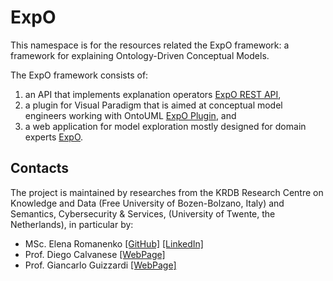 # ExpO

This namespace is for the resources related the ExpO framework: a framework for explaining Ontology-Driven Conceptual Models.


The ExpO framework consists of:
1. an API that implements explanation operators [ExpO REST API](https://expose.eng.unibz.it),
2. a plugin for Visual Paradigm that is aimed at conceptual model engineers working with OntoUML [ExpO Plugin](https://github.com/mozzherina/ontouml-vp-plugin/tree/features/abstraction), and 
3. a web application for model exploration mostly designed for domain experts [ExpO](https://expo.eng.unibz.it).


## Contacts

The project is maintained by researches from the KRDB Research Centre on Knowledge and Data (Free University of Bozen-Bolzano, Italy) and Semantics, Cybersecurity \& Services, (University of Twente, the Netherlands), in particular by:

- MSc. Elena Romanenko [[GitHub]](https://github.com/mozzherina) [[LinkedIn]](https://www.linkedin.com/in/mozzherina/)
- Prof. Diego Calvanese [[WebPage]](http://www.inf.unibz.it/~calvanese/)
- Prof. Giancarlo Guizzardi [[WebPage]](https://people.utwente.nl/g.guizzardi)